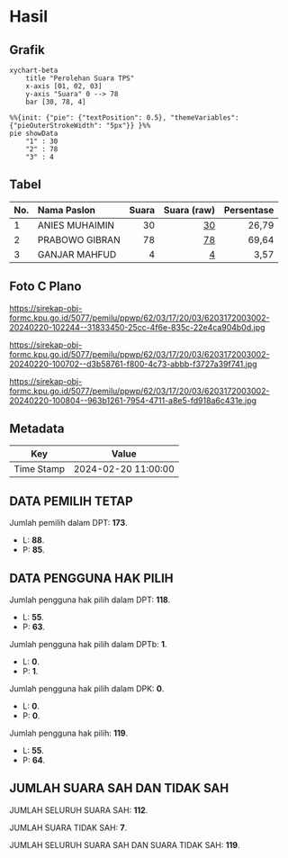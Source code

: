 # Hasil

## Grafik

```mermaid
xychart-beta
    title "Perolehan Suara TPS"
    x-axis [01, 02, 03]
    y-axis "Suara" 0 --> 78
    bar [30, 78, 4]
```

```mermaid
%%{init: {"pie": {"textPosition": 0.5}, "themeVariables": {"pieOuterStrokeWidth": "5px"}} }%%
pie showData
    "1" : 30
    "2" : 78
    "3" : 4
```

## Tabel

| No. | Nama Paslon    | Suara | Suara (raw) | Persentase |
|:--- |:-------------- | -----:| -----------:| ----------:|
| 1   | ANIES MUHAIMIN | 30    | [30][p-1]   | 26,79      |
| 2   | PRABOWO GIBRAN | 78    | [78][p-2]   | 69,64      |
| 3   | GANJAR MAHFUD  | 4     | [4][p-3]    | 3,57       |


[p-1]: https://github.com/gigit-pemilu/pemilu-2024-62-kalimantan-tengah/blob/main/pilpres/hitung-suara/sub/62-kalimantan-tengah/sub/03-kapuas/sub/17-bataguh/sub/2003-sei-lunuk/sub/002-tps/sub/paslon-1.txt
[p-2]: https://github.com/gigit-pemilu/pemilu-2024-62-kalimantan-tengah/blob/main/pilpres/hitung-suara/sub/62-kalimantan-tengah/sub/03-kapuas/sub/17-bataguh/sub/2003-sei-lunuk/sub/002-tps/sub/paslon-2.txt
[p-3]: https://github.com/gigit-pemilu/pemilu-2024-62-kalimantan-tengah/blob/main/pilpres/hitung-suara/sub/62-kalimantan-tengah/sub/03-kapuas/sub/17-bataguh/sub/2003-sei-lunuk/sub/002-tps/sub/paslon-3.txt

## Foto C Plano

https://sirekap-obj-formc.kpu.go.id/5077/pemilu/ppwp/62/03/17/20/03/6203172003002-20240220-102244--31833450-25cc-4f6e-835c-22e4ca904b0d.jpg

https://sirekap-obj-formc.kpu.go.id/5077/pemilu/ppwp/62/03/17/20/03/6203172003002-20240220-100702--d3b58761-f800-4c73-abbb-f3727a39f741.jpg

https://sirekap-obj-formc.kpu.go.id/5077/pemilu/ppwp/62/03/17/20/03/6203172003002-20240220-100804--963b1261-7954-4711-a8e5-fd918a6c431e.jpg


## Metadata

| Key        | Value               |
| ---------- | ------------------- |
| Time Stamp | 2024-02-20 11:00:00 |


## DATA PEMILIH TETAP

Jumlah pemilih dalam DPT: **173**.
 * L: **88**.
 * P: **85**.

## DATA PENGGUNA HAK PILIH

Jumlah pengguna hak pilih dalam DPT: **118**.
 * L: **55**.
 * P: **63**.

Jumlah pengguna hak pilih dalam DPTb: **1**.
 * L: **0**.
 * P: **1**.

Jumlah pengguna hak pilih dalam DPK: **0**.
 * L: **0**.
 * P: **0**.

Jumlah pengguna hak pilih: **119**.
 * L: **55**.
 * P: **64**.

## JUMLAH SUARA SAH DAN TIDAK SAH

JUMLAH SELURUH SUARA SAH: **112**.

JUMLAH SUARA TIDAK SAH: **7**.

JUMLAH SELURUH SUARA SAH DAN SUARA TIDAK SAH: **119**.


